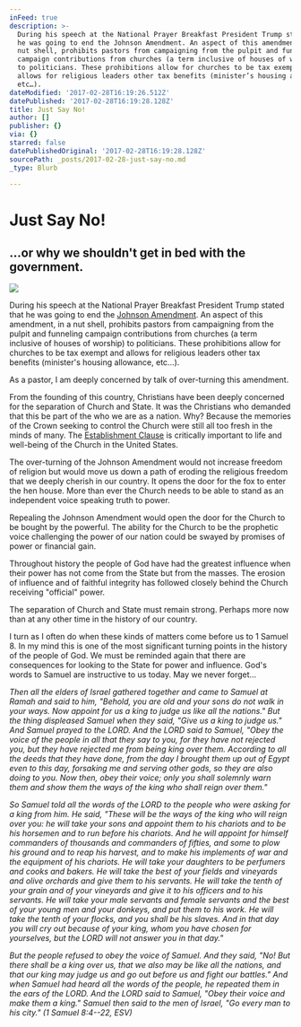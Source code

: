 ```yaml
---
inFeed: true
description: >-
  During his speech at the National Prayer Breakfast President Trump stated that
  he was going to end the Johnson Amendment. An aspect of this amendment, in a
  nut shell, prohibits pastors from campaigning from the pulpit and funneling
  campaign contributions from churches (a term inclusive of houses of worship)
  to politicians. These prohibitions allow for churches to be tax exempt and
  allows for religious leaders other tax benefits (minister’s housing allowance,
  etc…).
dateModified: '2017-02-28T16:19:26.512Z'
datePublished: '2017-02-28T16:19:28.128Z'
title: Just Say No!
author: []
publisher: {}
via: {}
starred: false
datePublishedOriginal: '2017-02-28T16:19:28.128Z'
sourcePath: _posts/2017-02-28-just-say-no.md
_type: Blurb

---
```

# Just Say No!

## ...or why we shouldn't get in bed with the government.
![](https://the-grid-user-content.s3-us-west-2.amazonaws.com/6a4e0497-77c5-427c-875b-820cbf56bb85.jpg)

During his speech at the National Prayer Breakfast President Trump stated that he was going to end the [Johnson Amendment][0]. An aspect of this amendment, in a nut shell, prohibits pastors from campaigning from the pulpit and funneling campaign contributions from churches (a term inclusive of houses of worship) to politicians. These prohibitions allow for churches to be tax exempt and allows for religious leaders other tax benefits (minister's housing allowance, etc...).

As a pastor, I am deeply concerned by talk of over-turning this amendment.

From the founding of this country, Christians have been deeply concerned for the separation of Church and State. It was the Christians who demanded that this be part of the who we are as a nation. Why? Because the memories of the Crown seeking to control the Church were still all too fresh in the minds of many. The [Establishment Clause][1] is critically important to life and well-being of the Church in the United States.

The over-turning of the Johnson Amendment would not increase freedom of religion but would move us down a path of eroding the religious freedom that we deeply cherish in our country. It opens the door for the fox to enter the hen house. More than ever the Church needs to be able to stand as an independent voice speaking truth to power.

Repealing the Johnson Amendment would open the door for the Church to be bought by the powerful. The ability for the Church to be the prophetic voice challenging the power of our nation could be swayed by promises of power or financial gain.

Throughout history the people of God have had the greatest influence when their power has not come from the State but from the masses. The erosion of influence and of faithful integrity has followed closely behind the Church receiving "official" power.

The separation of Church and State must remain strong. Perhaps more now than at any other time in the history of our country.

I turn as I often do when these kinds of matters come before us to 1 Samuel 8\. In my mind this is one of the most significant turning points in the history of the people of God. We must be reminded again that there are consequences for looking to the State for power and influence. God's words to Samuel are instructive to us today. May we never forget...

_Then all the elders of Israel gathered together and came to Samuel at Ramah and said to him, "Behold, you are old and your sons do not walk in your ways. Now appoint for us a king to judge us like all the nations." But the thing displeased Samuel when they said, "Give us a king to judge us." And Samuel prayed to the LORD. And the LORD said to Samuel, "Obey the voice of the people in all that they say to you, for they have not rejected you, but they have rejected me from being king over them. According to all the deeds that they have done, from the day I brought them up out of Egypt even to this day, forsaking me and serving other gods, so they are also doing to you. Now then, obey their voice; only you shall solemnly warn them and show them the ways of the king who shall reign over them."_

_So Samuel told all the words of the LORD to the people who were asking for a king from him. He said, "These will be the ways of the king who will reign over you: he will take your sons and appoint them to his chariots and to be his horsemen and to run before his chariots. And he will appoint for himself commanders of thousands and commanders of fifties, and some to plow his ground and to reap his harvest, and to make his implements of war and the equipment of his chariots. He will take your daughters to be perfumers and cooks and bakers. He will take the best of your fields and vineyards and olive orchards and give them to his servants. He will take the tenth of your grain and of your vineyards and give it to his officers and to his servants. He will take your male servants and female servants and the best of your young men and your donkeys, and put them to his work. He will take the tenth of your flocks, and you shall be his slaves. And in that day you will cry out because of your king, whom you have chosen for yourselves, but the LORD will not answer you in that day."_

_But the people refused to obey the voice of Samuel. And they said, "No! But there shall be a king over us, that we also may be like all the nations, and that our king may judge us and go out before us and fight our battles." And when Samuel had heard all the words of the people, he repeated them in the ears of the LORD. And the LORD said to Samuel, "Obey their voice and make them a king." Samuel then said to the men of Israel, "Go every man to his city." (1 Samuel 8:4--22, ESV)_

[0]: http://t.umblr.com/redirect?z=https%3A%2F%2Fen.wikipedia.org%2Fwiki%2FJohnson_Amendment&t=MTRiOWQ2Y2VkMmNiMzljYTA2ZTA2Yzk3NWI2NDFlMmY4YmExZDhkOSwxQ1NXUVR1Qw%3D%3D&b=t%3Ated7ejFPl_xcIKJQ8r1G4A&p=https%3A%2F%2Fdanielmrose.tumblr.com%2Fpost%2F156762251033%2Fjust-say-no&m=1
[1]: http://t.umblr.com/redirect?z=https%3A%2F%2Fen.wikipedia.org%2Fwiki%2FEstablishment_Clause&t=ODRhZDg0OGJhMTY0NmY3MzhjODgzMTk2NzM1ZGYxOTU4MGEzZTRjNiwxQ1NXUVR1Qw%3D%3D&b=t%3Ated7ejFPl_xcIKJQ8r1G4A&p=https%3A%2F%2Fdanielmrose.tumblr.com%2Fpost%2F156762251033%2Fjust-say-no&m=1